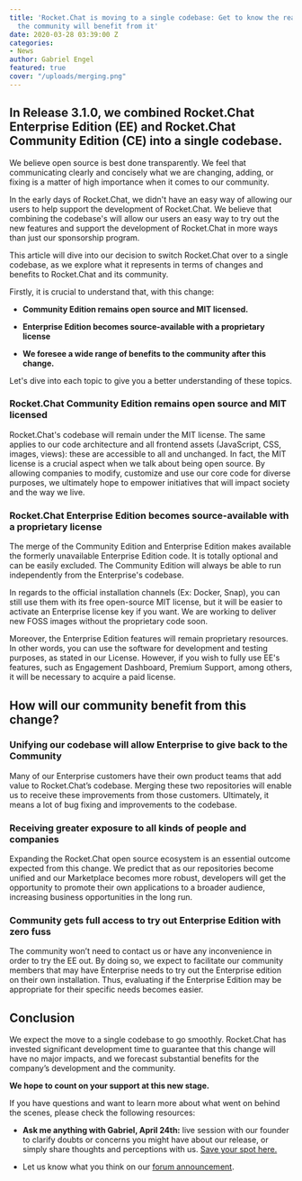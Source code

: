 ```yaml
---
title: 'Rocket.Chat is moving to a single codebase: Get to know the reasons and how
  the community will benefit from it'
date: 2020-03-28 03:39:00 Z
categories:
- News
author: Gabriel Engel
featured: true
cover: "/uploads/merging.png"
---
```


## In Release 3.1.0, we combined Rocket.Chat Enterprise Edition (EE) and Rocket.Chat Community Edition (CE) into a single codebase.

We believe open source is best done transparently. We feel that communicating clearly and concisely what we are changing, adding, or fixing is a matter of high importance when it comes to our community.

In the early days of Rocket.Chat, we didn't have an easy way of allowing our users to help support the development of Rocket.Chat. We believe that combining the codebase's will allow our users an easy way to try out the new features and support the development of Rocket.Chat in more ways than just our sponsorship program.

This article will dive into our decision to switch Rocket.Chat over to a single codebase, as we explore what it represents in terms of changes and benefits to Rocket.Chat and its community.

Firstly, it is crucial to understand that, with this change:

* **Community Edition remains open source and MIT licensed.**

* **Enterprise Edition becomes source-available with a proprietary license**

* **We foresee a wide range of benefits to the community after this change.**

Let's dive into each topic to give you a better understanding of these topics.

### Rocket.Chat Community Edition remains open source and MIT licensed

Rocket.Chat's codebase will remain under the MIT license. The same applies to our code architecture and all frontend assets (JavaScript, CSS, images, views): these are accessible to all and unchanged. In fact, the MIT license is a crucial aspect when we talk about being open source. By allowing companies to modify, customize and use our core code for diverse purposes, we ultimately hope to empower initiatives that will impact society and the way we live.

### Rocket.Chat Enterprise Edition becomes source-available with a proprietary license

The merge of the Community Edition and Enterprise Edition makes available the formerly unavailable Enterprise Edition code. It is totally optional and can be easily excluded. The Community Edition will always be able to run independently from the Enterprise's codebase.

In regards to the official installation channels (Ex: Docker, Snap), you can still use them with its free open-source MIT license, but it will be easier to activate an Enterprise license key if you want. We are working to deliver new FOSS images without the proprietary code soon.

Moreover, the Enterprise Edition features will remain proprietary resources. In other words, you can use the software for development and testing purposes, as stated in our License. However, if you wish to fully use EE's features, such as Engagement Dashboard, Premium Support, among others, it will be necessary to acquire a paid license.

## How will our community benefit from this change?

### Unifying our codebase will allow Enterprise to give back to the Community

Many of our Enterprise customers have their own product teams that add value to Rocket.Chat’s codebase. Merging these two repositories will enable us to receive these improvements from those customers. Ultimately, it means a lot of bug fixing and improvements to the codebase.

### Receiving greater exposure to all kinds of people and companies

Expanding the Rocket.Chat open source ecosystem is an essential outcome expected from this change. We predict that as our repositories become unified and our Marketplace becomes more robust, developers will get the opportunity to promote their own applications to a broader audience, increasing business opportunities in the long run.

### Community gets full access to try out Enterprise Edition with zero fuss

The community won’t need to contact us or have any inconvenience in order to try the EE out. By doing so, we expect to facilitate our community members that may have Enterprise needs to try out the Enterprise edition on their own installation. Thus, evaluating if the Enterprise Edition may be appropriate for their specific needs becomes easier.

## Conclusion

We expect the move to a single codebase to go smoothly. Rocket.Chat has invested significant development time to guarantee that this change will have no major impacts, and we forecast substantial benefits for the company’s development and the community.

**We hope to count on your support at this new stage.**

If you have questions and want to learn more about what went on behind the scenes, please check the following resources:

* **Ask me anything with Gabriel, April 24th:** live session with our founder to clarify doubts or concerns you might have about our release, or simply share thoughts and perceptions with us. [Save your spot here.](https://rocket.chat/2020/04/24/ask-gabriel-anything/)

* Let us know what you think on our [forum announcement](https://forums.rocket.chat/t/rocket-chat-is-moving-to-a-single-codebase/6259).